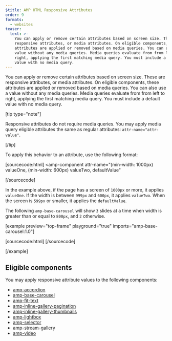 ```yaml
---
$title: AMP HTML Responsive Attributes
order: 9
formats:
  - websites
teaser:
  text: >-
    You can apply or remove certain attributes based on screen size. These are
    responsive attributes, or media attributes. On eligible components, these
    attributes are applied or removed based on media queries. You can also use a
    value without any media queries. Media queries evaluate from from left to
    right, applying the first matching media query. You must include a default
    value with no media query.
---
```


<!--
This file is imported from https://github.com/ampproject/amphtml/blob/master/docs/spec/amp-html-responsive-attributes.md.
Please do not change this file.
If you have found a bug or an issue please
have a look and request a pull request there.
-->

<!---
Copyright 2021 The AMP HTML Authors. All Rights Reserved.

Licensed under the Apache License, Version 2.0 (the "License");
you may not use this file except in compliance with the License.
You may obtain a copy of the License at

      http://www.apache.org/licenses/LICENSE-2.0

Unless required by applicable law or agreed to in writing, software
distributed under the License is distributed on an "AS-IS" BASIS,
WITHOUT WARRANTIES OR CONDITIONS OF ANY KIND, either express or implied.
See the License for the specific language governing permissions and
limitations under the License.
-->



You can apply or remove certain attributes based on screen size. These are responsive attributes, or media attributes. On eligible components, these attributes are applied or removed based on media queries. You can also use a value without any media queries. Media queries evaluate from from left to right, applying the first matching media query. You must include a default value with no media query.

[tip type="note"]

Responsive attributes do not require media queries. You may apply media query eligible attributes the same as regular attributes: `attr-name="attr-value"`.

[/tip]

To apply this behavior to an attribute, use the following format:

[sourcecode:html]
<amp-component
  attr-name="(min-width: 1000px) valueOne, (min-width: 600px) valueTwo, defaultValue"
></amp-component>
[/sourcecode]

In the example above, if the page has a screen of `1000px` or more, it applies `valueOne`. If the width is between `999px` and `600px`, it applies `valueTwo`. When the screen is `599px` or smaller, it applies the `defaultValue`.

The following `amp-base-carousel` will show `3` slides at a time when width is greater than or equal to `800px`, and `2` otherwise.

[example preview="top-frame" playground="true" imports="amp-base-carousel:1.0"]

[sourcecode:html]
<amp-base-carousel
    width="900" height="200"
    layout="responsive"
    visible-count="(min-width: 800px) 3, 2">
  <amp-img src="./img/redgradient.png" layout="flex-item"></amp-img>
  <amp-img src="./img/greengradient.png" layout="flex-item"></amp-img>
  <amp-img src="./img/bluegradient.png" layout="flex-item"></amp-img>
  <amp-img src="./img/orangegradient.png" layout="flex-item"></amp-img>
  <amp-img src="./img/tealgradient.png" layout="flex-item"></amp-img>
  <amp-img src="./img/lemonyellowgradient.png" layout="flex-item"></amp-img>
  <amp-img src="./img/lilacgradient.png" layout="flex-item"></amp-img>
</amp-base-carousel>
[/sourcecode]

[/example]

## Eligible components <a name="eligible-components"></a>

You may apply responsive attribute values to the following components:

-   [amp-accordion](https://github.com/ampproject/amphtml/blob/master/docs/spec/./../extensions/amp-accordion/amp-accordion.md#animate)
-   [amp-base-carousel](https://github.com/ampproject/amphtml/blob/master/docs/spec/./../extensions/amp-base-carousel/amp-base-carousel.md#media-queries)
-   [amp-fit-text](https://github.com/ampproject/amphtml/blob/master/docs/spec/./../extensions/amp-fit-text/amp-fit-text.md#media-queries)
-   [amp-inline-gallery-pagination](https://github.com/ampproject/amphtml/blob/master/docs/spec/./../extensions/amp-inline-gallery/amp-inline-gallery.md#include-pagination-indicators)
-   [amp-inline-gallery-thumbnails](https://github.com/ampproject/amphtml/blob/master/docs/spec/./../extensions/amp-inline-gallery/amp-inline-gallery.md#include-pagination-thumbnails)
-   [amp-lightbox](https://github.com/ampproject/amphtml/blob/master/docs/spec/./../extensions/amp-lightbox/amp-lightbox.md#animation)
-   [amp-selector](https://github.com/ampproject/amphtml/blob/master/docs/spec/./../extensions/amp-selector/amp-selector.md#keyboard-select-mode)
-   [amp-stream-gallery](https://github.com/ampproject/amphtml/blob/master/docs/spec/./../extensions/amp-stream-gallery/amp-stream-gallery.md#media-queries)
-   [amp-video](https://github.com/ampproject/amphtml/blob/master/docs/spec/./../extensions/amp-video/amp-video.md#rotate-to-fullscreen)